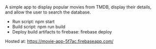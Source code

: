 A simple app to display popular movies from TMDB, display their details, and allow the user to search the database.

- Run script: npm start
- Build script: npm run build
- Deploy build artifacts to firebase: firebase deploy

Hosted at: https://movie-app-5f7ac.firebaseapp.com/
